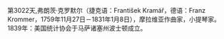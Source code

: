 第3022天,弗朗茨·克罗默尔（捷克语：František Kramář，德语：Franz Krommer，1759年11月27日－1831年1月8日），摩拉维亚作曲家，小提琴家。
1839年：美国统计协会于马萨诸塞州波士顿成立。